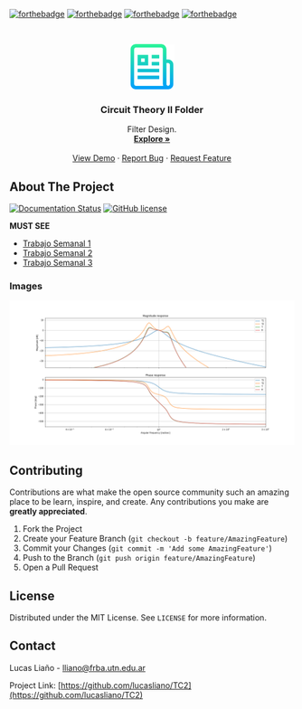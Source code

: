 <!-- Badged -->
[![forthebadge](https://forthebadge.com/images/badges/built-with-love.svg)](https://forthebadge.com)
[![forthebadge](https://forthebadge.com/images/badges/made-with-python.svg)](https://forthebadge.com)
[![forthebadge](https://forthebadge.com/images/badges/not-a-bug-a-feature.svg)](https://forthebadge.com)
[![forthebadge](https://forthebadge.com/images/badges/powered-by-coffee.svg)](https://forthebadge.com)


<!-- PROJECT LOGO -->
<br />
<p align="center">
  <a href="https://github.com/lucasliano/TC2">
    <img src="images/logo.png" alt="Logo" width="80" height="80">
  </a>

  <h3 align="center">Circuit Theory II Folder</h3>

  <p align="center">
    Filter Design.
    <br />
    <a href="https://github.com/lucasliano/TC2/blob/master/Trabajo_Semanal_3/Informe.ipynb"><strong>Explore »</strong></a>
    <br />
    <br />
    <a href="https://github.com/lucasliano/TC2/blob/master/Trabajo_Semanal_1/Informe.ipynb">View Demo</a>
    ·
    <a href="https://github.com/lucasliano/TC2/issues">Report Bug</a>
    ·
    <a href="https://github.com/lucasliano/TC2/issues">Request Feature</a>
  </p>
</p>





<!-- ABOUT THE PROJECT -->
## About The Project

[![Documentation Status](https://readthedocs.org/projects/ansicolortags/badge/?version=latest)](http://ansicolortags.readthedocs.io/?badge=latest)
[![GitHub license](https://img.shields.io/github/license/Naereen/StrapDown.js.svg)](https://github.com/Naereen/StrapDown.js/blob/master/LICENSE)

**MUST SEE**

- [Trabajo Semanal 1](https://github.com/lucasliano/TC2/blob/master/Trabajo_Semanal_1/Informe.ipynb)
- [Trabajo Semanal 2](https://github.com/lucasliano/TC2/blob/master/Trabajo_Semanal_2/Informe.ipynb)
- [Trabajo Semanal 3](https://github.com/lucasliano/TC2/blob/master/Trabajo_Semanal_3/Informe.ipynb)

### Images

![screenshot](images/screenshot.png)

<!-- CONTRIBUTING -->
## Contributing

Contributions are what make the open source community such an amazing place to be learn, inspire, and create. Any contributions you make are **greatly appreciated**.

1. Fork the Project
2. Create your Feature Branch (`git checkout -b feature/AmazingFeature`)
3. Commit your Changes (`git commit -m 'Add some AmazingFeature'`)
4. Push to the Branch (`git push origin feature/AmazingFeature`)
5. Open a Pull Request


<!-- LICENSE -->
## License

Distributed under the MIT License. See `LICENSE` for more information.


<!-- CONTACT -->
## Contact

Lucas Liaño - lliano@frba.utn.edu.ar

Project Link: [https://github.com/lucasliano/TC2](https://github.com/lucasliano/TC2)
